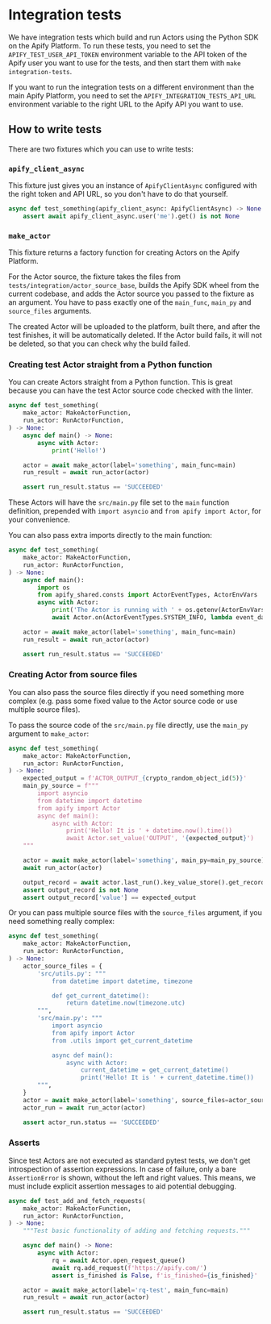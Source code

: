 # Integration tests

We have integration tests which build and run Actors using the Python SDK on the Apify Platform. To run these tests, you need to set the `APIFY_TEST_USER_API_TOKEN` environment variable to the API token of the Apify user you want to use for the tests, and then start them with `make integration-tests`.

If you want to run the integration tests on a different environment than the main Apify Platform, you need to set the `APIFY_INTEGRATION_TESTS_API_URL` environment variable to the right URL to the Apify API you want to use.

## How to write tests

There are two fixtures which you can use to write tests:

### `apify_client_async`

This fixture just gives you an instance of `ApifyClientAsync` configured with the right token and API URL, so you don't have to do that yourself.

```python
async def test_something(apify_client_async: ApifyClientAsync) -> None:
    assert await apify_client_async.user('me').get() is not None
```

### `make_actor`

This fixture returns a factory function for creating Actors on the Apify Platform.

For the Actor source, the fixture takes the files from `tests/integration/actor_source_base`, builds the Apify SDK wheel from the current codebase, and adds the Actor source you passed to the fixture as an argument. You have to pass exactly one of the `main_func`, `main_py` and `source_files` arguments.

The created Actor will be uploaded to the platform, built there, and after the test finishes, it will be automatically deleted. If the Actor build fails, it will not be deleted, so that you can check why the build failed.

### Creating test Actor straight from a Python function

You can create Actors straight from a Python function. This is great because you can have the test Actor source code checked with the linter.

```python
async def test_something(
    make_actor: MakeActorFunction,
    run_actor: RunActorFunction,
) -> None:
    async def main() -> None:
        async with Actor:
            print('Hello!')

    actor = await make_actor(label='something', main_func=main)
    run_result = await run_actor(actor)

    assert run_result.status == 'SUCCEEDED'
```

These Actors will have the `src/main.py` file set to the `main` function definition, prepended with `import asyncio` and `from apify import Actor`, for your convenience.

You can also pass extra imports directly to the main function:

```python
async def test_something(
    make_actor: MakeActorFunction,
    run_actor: RunActorFunction,
) -> None:
    async def main():
        import os
        from apify_shared.consts import ActorEventTypes, ActorEnvVars
        async with Actor:
            print('The Actor is running with ' + os.getenv(ActorEnvVars.MEMORY_MBYTES) + 'MB of memory')
            await Actor.on(ActorEventTypes.SYSTEM_INFO, lambda event_data: print(event_data))

    actor = await make_actor(label='something', main_func=main)
    run_result = await run_actor(actor)

    assert run_result.status == 'SUCCEEDED'
```

### Creating Actor from source files

You can also pass the source files directly if you need something more complex (e.g. pass some fixed value to the Actor source code or use multiple source files).

To pass the source code of the `src/main.py` file directly, use the `main_py` argument to `make_actor`:

```python
async def test_something(
    make_actor: MakeActorFunction,
    run_actor: RunActorFunction,
) -> None:
    expected_output = f'ACTOR_OUTPUT_{crypto_random_object_id(5)}'
    main_py_source = f"""
        import asyncio
        from datetime import datetime
        from apify import Actor
        async def main():
            async with Actor:
                print('Hello! It is ' + datetime.now().time())
                await Actor.set_value('OUTPUT', '{expected_output}')
    """

    actor = await make_actor(label='something', main_py=main_py_source)
    await run_actor(actor)

    output_record = await actor.last_run().key_value_store().get_record('OUTPUT')
    assert output_record is not None
    assert output_record['value'] == expected_output
```

Or you can pass multiple source files with the `source_files` argument, if you need something really complex:

```python
async def test_something(
    make_actor: MakeActorFunction,
    run_actor: RunActorFunction,
) -> None:
    actor_source_files = {
        'src/utils.py': """
            from datetime import datetime, timezone

            def get_current_datetime():
                return datetime.now(timezone.utc)
        """,
        'src/main.py': """
            import asyncio
            from apify import Actor
            from .utils import get_current_datetime

            async def main():
                async with Actor:
                    current_datetime = get_current_datetime()
                    print('Hello! It is ' + current_datetime.time())
        """,
    }
    actor = await make_actor(label='something', source_files=actor_source_files)
    actor_run = await run_actor(actor)

    assert actor_run.status == 'SUCCEEDED'
```

### Asserts

Since test Actors are not executed as standard pytest tests, we don't get introspection of assertion expressions. In case of failure, only a bare `AssertionError` is shown, without the left and right values. This means, we must include explicit assertion messages to aid potential debugging.

```python
async def test_add_and_fetch_requests(
    make_actor: MakeActorFunction,
    run_actor: RunActorFunction,
) -> None:
    """Test basic functionality of adding and fetching requests."""

    async def main() -> None:
        async with Actor:
            rq = await Actor.open_request_queue()
            await rq.add_request(f'https://apify.com/')
            assert is_finished is False, f'is_finished={is_finished}'

    actor = await make_actor(label='rq-test', main_func=main)
    run_result = await run_actor(actor)

    assert run_result.status == 'SUCCEEDED'
```
